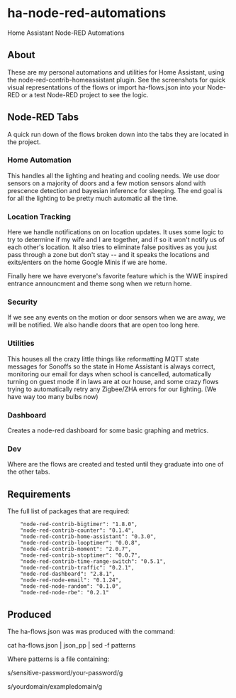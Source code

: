 # ha-node-red-automations
Home Assistant Node-RED Automations

## About

These are my personal automations and utilities for Home Assistant, using the node-red-contrib-homeassistant plugin. See the screenshots for quick visual representations of the flows or import ha-flows.json into your Node-RED or a test Node-RED project to see the logic. 

## Node-RED Tabs

A quick run down of the flows broken down into the tabs they are located in the project. 

### Home Automation 

This handles all the lighting and heating and cooling needs. We use door sensors on a majority of doors and a few motion sensors alond with prescence detection and bayesian inference for sleeping. The end goal is for all the lighting to be pretty much automatic all the time. 

### Location Tracking

Here we handle notifications on on location updates. It uses some logic to try to determine if my wife and I are together, and if so it won't notify us of each other's location. It also tries to eliminate false positives as you just pass through a zone but don't stay -- and it speaks the locations and exits/enters on the home Google Minis if we are home. 

Finally here we have everyone's favorite feature which is the WWE inspired entrance announcment and theme song when we return home. 

### Security 

If we see any events on the motion or door sensors when we are away, we will be notified. We also handle doors that are open too long here. 

### Utilities 

This houses all the crazy little things like reformatting MQTT state messages for Sonoffs so the state in Home Assistant is always correct, monitoring our email for days when school is cancelled, automatically turning on guest mode if in laws are at our house, and some crazy flows trying to automatically retry any Zigbee/ZHA errors for our lighting. (We have way too many bulbs now)

### Dashboard

Creates a node-red dashboard for some basic graphing and metrics.

### Dev 

Where are the flows are created and tested until they graduate into one of the other tabs. 

## Requirements

The full list of packages that are required:

        "node-red-contrib-bigtimer": "1.8.0",
        "node-red-contrib-counter": "0.1.4",
        "node-red-contrib-home-assistant": "0.3.0",
        "node-red-contrib-looptimer": "0.0.8",
        "node-red-contrib-moment": "2.0.7",
        "node-red-contrib-stoptimer": "0.0.7",
        "node-red-contrib-time-range-switch": "0.5.1",
        "node-red-contrib-traffic": "0.2.1",
        "node-red-dashboard": "2.8.1",
        "node-red-node-email": "0.1.24",
        "node-red-node-random": "0.1.0",
        "node-red-node-rbe": "0.2.1"
        
## Produced

The ha-flows.json was was produced with the command:

cat ha-flows.json | json_pp | sed -f patterns

Where patterns is a file containing:

s/sensitive-password/your-password/g

s/yourdomain/exampledomain/g
